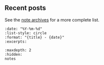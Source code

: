 ## Recent posts

See the [note archives](notes.md) for a more complete list.

```{postlist}
:date: "%Y-%m-%d"
:list-style: circle
:format: "{title} - {date}"
:excerpts:
```

```{toctree}
:maxdepth: 2
:hidden:
notes
```